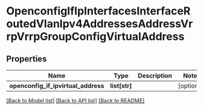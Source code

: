 # OpenconfigIfIpInterfacesInterfaceRoutedVlanIpv4AddressesAddressVrrpVrrpGroupConfigVirtualAddress

## Properties
Name | Type | Description | Notes
------------ | ------------- | ------------- | -------------
**openconfig_if_ipvirtual_address** | **list[str]** |  | [optional] 

[[Back to Model list]](../README.md#documentation-for-models) [[Back to API list]](../README.md#documentation-for-api-endpoints) [[Back to README]](../README.md)



